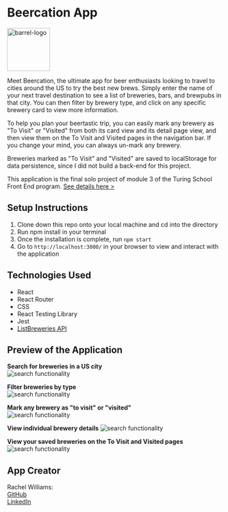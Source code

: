 # Beercation App 

<img src='/images/barrel.png' alt='barrel-logo' width='100px'/>

Meet Beercation, the ultimate app for beer enthusiasts looking to travel to cities around the US to try the best new brews. Simply enter the name of your next travel destination to see a list of breweries, bars, and brewpubs in that city. You can then filter by brewery type, and click on any specific brewery card to view more information. 

To help you plan your beertastic trip, you can easily mark any brewery as "To Visit" or "Visited" from both its card view and its detail page view, and then view them on the To Visit and Visited pages in the navigation bar. If you change your mind, you can always un-mark any brewery. 

Breweries marked as "To Visit" and "Visited" are saved to localStorage for data persistence, since I did not build a back-end for this project. 

This application is the final solo project of module 3 of the Turing School Front End program. [See details here >](https://frontend.turing.io/projects/module-3/binary-challenge.html)

## Setup Instructions 

1. Clone down this repo onto your local machine and cd into the directory
2. Run npm install in your terminal
3. Once the installation is complete, run `npm start`
4. Go to `http://localhost:3000/` in your browser to view and interact with the application

## Technologies Used

- React
- React Router
- CSS
- React Testing Library
- Jest 
- [ListBreweries API](https://www.openbrewerydb.org/documentation/01-listbreweries)

## Preview of the Application

**Search for breweries in a US city**  
![search functionality](readme-assets/search.gif)
  
**Filter breweries by type**  
![search functionality](readme-assets/filter.gif)

**Mark any brewery as "to visit" or "visited"**  
![search functionality](readme-assets/mark-cards.gif)

**View individual brewery details** 
![search functionality](readme-assets/brewery-details.gif)

**View your saved breweries on the To Visit and Visited pages**  
![search functionality](readme-assets/user-saved.gif)

## App Creator

Rachel Williams:   
[GitHub](https://github.com/rwilliams659)   
[LinkedIn](https://www.linkedin.com/in/rachelsarahwilliams/)
